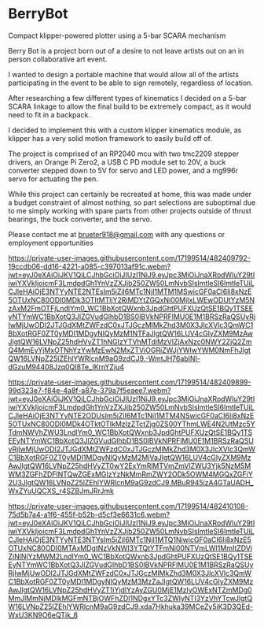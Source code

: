 # BerryBot
Compact klipper-powered plotter using a 5-bar SCARA mechanism

Berry Bot is a project born out of a desire to not leave artists out on an in person collaborative art event.

I wanted to design a portable machine that would allow all of the artists participating in the event to be able to sign remotely, regardless of location.

After researching a few different types of kinematics I decided on a 5-bar SCARA linkage to allow the final build to be extremely compact, as it would need to fit in a backpack.

I decided to implement this with a custom klipper kinematics module, as klipper has a very solid motion framework to easily build off of.

The project is comprised of an RP2040 mcu with two tmc2209 stepper drivers, an Orange Pi Zero2, a USB C PD module set to 20V, a buck converter stepped down to 5V for servo and LED power, and a mg996r servo for actuating the pen.

While this project can certainly be recreated at home, this was made under a budget constraint of almost nothing, so part selections are suboptimal due to me simply working with spare parts from other projects outside of thrust bearings, the buck converter, and the servo.

Please contact me at [brueter918@gmail.com](mailto:brueter918@gmail.com) with any questions or employment opportunities

https://private-user-images.githubusercontent.com/17199514/482409792-19ccdb06-dd16-4221-a085-c397013af91c.webm?jwt=eyJ0eXAiOiJKV1QiLCJhbGciOiJIUzI1NiJ9.eyJpc3MiOiJnaXRodWIuY29tIiwiYXVkIjoicmF3LmdpdGh1YnVzZXJjb250ZW50LmNvbSIsImtleSI6ImtleTUiLCJleHAiOjE3NTYyNTE2NTEsIm5iZiI6MTc1NjI1MTM1MSwicGF0aCI6Ii8xNzE5OTUxNC80ODI0MDk3OTItMTljY2RiMDYtZGQxNi00MjIxLWEwODUtYzM5NzAxM2FmOTFjLndlYm0_WC1BbXotQWxnb3JpdGhtPUFXUzQtSE1BQy1TSEEyNTYmWC1BbXotQ3JlZGVudGlhbD1BS0lBVkNPRFlMU0E1M1BRSzRaQSUyRjIwMjUwODI2JTJGdXMtZWFzdC0xJTJGczMlMkZhd3M0X3JlcXVlc3QmWC1BbXotRGF0ZT0yMDI1MDgyNlQyMzM1NTFaJlgtQW16LUV4cGlyZXM9MzAwJlgtQW16LVNpZ25hdHVyZT1hNGIzYTVhMTdiMzVlZjAxNzc0NWY2ZjQ2ZmQ4MmEyYjMxOTNhYzYwMzEwN2MxZTViOGRiZWJjYWIwYWM0NmFhJlgtQW16LVNpZ25lZEhlYWRlcnM9aG9zdCJ9.-WmtJH76abINl-dGzuM94408Jzq0QI8Te_IKrnYZju4

https://private-user-images.githubusercontent.com/17199514/482409899-99d323e7-f84e-4a8f-a87e-379a7f5eaee7.webm?jwt=eyJ0eXAiOiJKV1QiLCJhbGciOiJIUzI1NiJ9.eyJpc3MiOiJnaXRodWIuY29tIiwiYXVkIjoicmF3LmdpdGh1YnVzZXJjb250ZW50LmNvbSIsImtleSI6ImtleTUiLCJleHAiOjE3NTYyNTE2ODUsIm5iZiI6MTc1NjI1MTM4NSwicGF0aCI6Ii8xNzE5OTUxNC80ODI0MDk4OTktOTlkMzIzZTctZjg0ZS00YThmLWE4N2UtMzc5YTdmNWVhZWU3LndlYm0_WC1BbXotQWxnb3JpdGhtPUFXUzQtSE1BQy1TSEEyNTYmWC1BbXotQ3JlZGVudGlhbD1BS0lBVkNPRFlMU0E1M1BRSzRaQSUyRjIwMjUwODI2JTJGdXMtZWFzdC0xJTJGczMlMkZhd3M0X3JlcXVlc3QmWC1BbXotRGF0ZT0yMDI1MDgyNlQyMzM2MjVaJlgtQW16LUV4cGlyZXM9MzAwJlgtQW16LVNpZ25hdHVyZT0wY2ExYmRlMTVmZmVlZWU3Yjk5NzM5MWM3ZGFhZDFlNTQwZGExMGIzYzNkMmRmZWY2ODk5OWM4MGQxZGFiY2U3JlgtQW16LVNpZ25lZEhlYWRlcnM9aG9zdCJ9.MBuR945izA4GTaUADH_WxZYuUQCXS_r4SZBJmJRrJmk

https://private-user-images.githubusercontent.com/17199514/482410108-75d5b7a4-a1f6-455f-b52b-d5cf3e6631c6.webm?jwt=eyJ0eXAiOiJKV1QiLCJhbGciOiJIUzI1NiJ9.eyJpc3MiOiJnaXRodWIuY29tIiwiYXVkIjoicmF3LmdpdGh1YnVzZXJjb250ZW50LmNvbSIsImtleSI6ImtleTUiLCJleHAiOjE3NTYyNTE3NTYsIm5iZiI6MTc1NjI1MTQ1NiwicGF0aCI6Ii8xNzE5OTUxNC80ODI0MTAxMDgtNzVkNWI3YTQtYTFmNi00NTVmLWI1MmItZDVjZjNlNjYzMWM2LndlYm0_WC1BbXotQWxnb3JpdGhtPUFXUzQtSE1BQy1TSEEyNTYmWC1BbXotQ3JlZGVudGlhbD1BS0lBVkNPRFlMU0E1M1BRSzRaQSUyRjIwMjUwODI2JTJGdXMtZWFzdC0xJTJGczMlMkZhd3M0X3JlcXVlc3QmWC1BbXotRGF0ZT0yMDI1MDgyNlQyMzM3MzZaJlgtQW16LUV4cGlyZXM9MzAwJlgtQW16LVNpZ25hdHVyZT1iYjdlYzAyZGU0MjE1MzIyOWExNTZmMDg0MmJlMmNjMDlkMGFmNTBjOWFhZDI1NDgxYTc3ZWIyNTI3YzVhYTcwJlgtQW16LVNpZ25lZEhlYWRlcnM9aG9zdCJ9.xda7Hkhuka39MCeZy5iK3D3QEd-WxU3KN9O6eQTik_8
